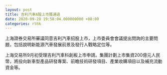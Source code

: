 ```yaml
---
layout: post
title: 吉利汽車A股上市獲通過
date: 2020-09-28 19:58:04.000000000 +08:00
categories: rthk
---
```


上海證券交易所審議同意吉利汽車招股上市，上市委員會會議提出問詢的主要問題，包括說明新能源汽車發展前景及發行人戰略定位等。

上海交易所9月初受理吉利汽車科創板上市申請。集團計劃上市集資200億元人民幣，將投向新車型產品研發專案、前瞻技術研發項目、產業收購項目以及補充流動資金等。
